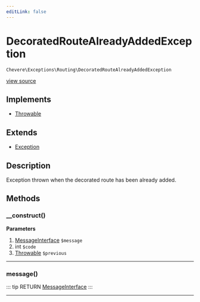 ```yaml
---
editLink: false
---
```


# DecoratedRouteAlreadyAddedException

`Chevere\Exceptions\Routing\DecoratedRouteAlreadyAddedException`

[view source](https://github.com/chevere/chevere/blob/master/exceptions/Routing/DecoratedRouteAlreadyAddedException.php)

## Implements

- [Throwable](https://www.php.net/manual/class.throwable)

## Extends

- [Exception](../Core/Exception.md)

## Description

Exception thrown when the decorated route has been already added.

## Methods

### __construct()

**Parameters**

1. [MessageInterface](../../Interfaces/Message/MessageInterface.md) `$message`
2. int `$code`
3. [Throwable](https://www.php.net/manual/class.throwable) `$previous`

---

### message()

::: tip RETURN
[MessageInterface](../../Interfaces/Message/MessageInterface.md)
:::

---
